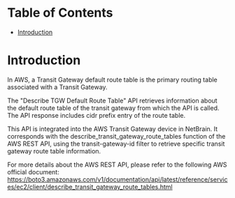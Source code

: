 # Table of Contents
- [Introduction](#introduction)


# Introduction <a name="introduction"></a>
In AWS, a Transit Gateway default route table is the primary routing table associated with a Transit Gateway.



The "Describe TGW Default Route Table" API retrieves information about the default route table of the transit gateway from which the API is called. The API response includes cidr prefix entry of the route table.

This API is integrated into the AWS Transit Gateway device in NetBrain. It corresponds with the describe_transit_gateway_route_tables function of the AWS REST API, using the transit-gateway-id filter to retrieve specific transit gateway route table information.



For more details about the AWS REST API, please refer to the following AWS official document: https://boto3.amazonaws.com/v1/documentation/api/latest/reference/services/ec2/client/describe_transit_gateway_route_tables.html